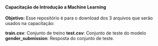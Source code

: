 #### Capacitação de Introdução a Machine Learning

**Objetivo:** Esse repositório é para o download dos 3 arquivos que serão usados na capacitação:

**train.csv**: Conjunto de treino 
**test.csv**: Conjunto de teste do modelo
**gender_submission**: Resposta do conjunto de teste.  

